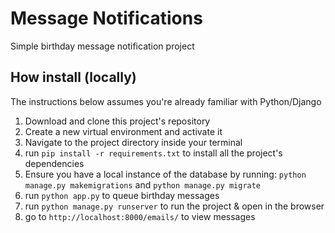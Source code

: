 # Message Notifications
Simple birthday message notification project 

## How install (locally)
The instructions below assumes you're already familiar with Python/Django

1. Download and clone this project's repository
2. Create a new virtual environment and activate it
3. Navigate to the project directory inside your terminal
4. run ``pip install -r requirements.txt`` to install all the project's dependencies
5. Ensure you have a local instance of the database by running:
        ``python manage.py makemigrations`` and
        ``python manage.py migrate``
6. run ``python app.py`` to queue birthday messages
7. run ``python manage.py runserver`` to run the project & open in the browser
8. go to ``http://localhost:8000/emails/`` to view messages 